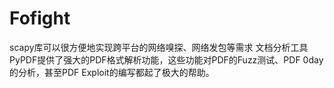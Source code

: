 # Fofight

scapy库可以很方便地实现跨平台的网络嗅探、网络发包等需求
文档分析工具PyPDF提供了强大的PDF格式解析功能，这些功能对PDF的Fuzz测试、PDF 0day的分析，甚至PDF Exploit的编写都起了极大的帮助。
